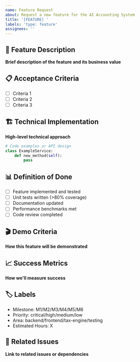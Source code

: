 ```yaml
---
name: Feature Request
about: Request a new feature for the AI Accounting System
title: '[FEATURE] '
labels: 'type: feature'
assignees: ''
---
```


## 🎯 Feature Description
**Brief description of the feature and its business value**

## 📋 Acceptance Criteria
- [ ] Criteria 1
- [ ] Criteria 2
- [ ] Criteria 3

## 🏗️ Technical Implementation
**High-level technical approach**

```python
# Code examples or API design
class ExampleService:
    def new_method(self):
        pass
```

## 📊 Definition of Done
- [ ] Feature implemented and tested
- [ ] Unit tests written (>80% coverage)
- [ ] Documentation updated
- [ ] Performance benchmarks met
- [ ] Code review completed

## 🎬 Demo Criteria
**How this feature will be demonstrated**

## 📈 Success Metrics
**How we'll measure success**

## 🏷️ Labels
<!-- Add appropriate labels -->
- Milestone: M1/M2/M3/M4/M5/M6
- Priority: critical/high/medium/low
- Area: backend/frontend/tax-engine/testing
- Estimated Hours: X

## 🔗 Related Issues
**Link to related issues or dependencies**